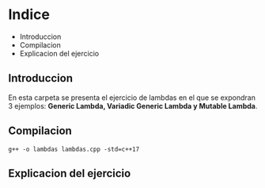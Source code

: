 # Indice
- Introduccion
- Compilacion
- Explicacion del ejercicio

## Introduccion
En esta carpeta se presenta el ejercicio de lambdas en el que se expondran 3 ejemplos: **Generic Lambda, Variadic Generic Lambda y Mutable Lambda**.

## Compilacion
```console
g++ -o lambdas lambdas.cpp -std=c++17
```

## Explicacion del ejercicio

